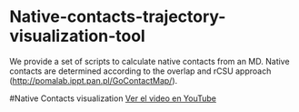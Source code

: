 # Native-contacts-trajectory-visualization-tool
We provide a set of scripts to calculate native contacts from an MD. Native contacts are determined according to the overlap and rCSU approach (http://pomalab.ippt.pan.pl/GoContactMap/).

#Native Contacts visualization
[Ver el video en YouTube](https://youtu.be/T1JMnC4DWrc)



